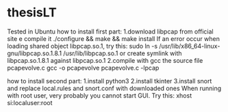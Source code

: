 # thesisLT
Tested in Ubuntu
how to install first part:
1.download libpcap from official site e compile it
./configure && make && make install
If an error occur when loading shared object libpcap.so.1, try this:
sudo ln -s /usr/lib/x86_64-linux-gnu/libpcap.so.1.8.1 /usr/lib/libpcap.so.1
or create symlink with libpcap.so.1.8.1 against libpcap.so.1
2.compile with gcc the source file pcapevolve.c
gcc -o pcapevolve pcapevolve.c -lpcap

how to install second part:
1.install python3
2.install tkinter
3.install snort and replace local.rules and snort.conf with downloaded ones
When running with root user, very probably you cannot start GUI. Try this:
xhost si:localuser:root


